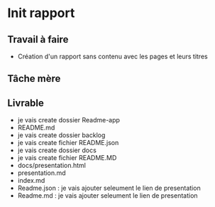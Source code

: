 # Init rapport

## Travail à faire

- Création d'un rapport sans contenu avec les pages et leurs titres

## Tâche mère

## Livrable
- je vais create dossier Readme-app
 - README.md
- je vais create dossier backlog
- je vais create fichier README.json
- je vais create dossier docs
- je vais create fichier README.MD
- docs/presentation.html
- presentation.md
- index.md
- Readme.json : je vais ajouter seleument le lien de presentation
- Readme.md  : je vais ajouter seleument le lien de presentation